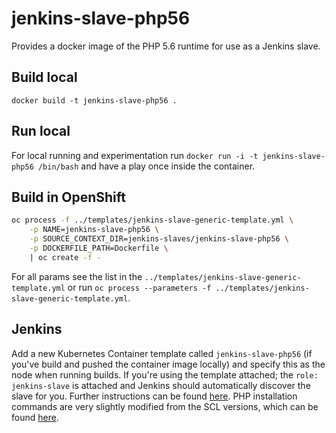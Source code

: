 # jenkins-slave-php56
Provides a docker image of the PHP 5.6 runtime for use as a Jenkins slave.

## Build local
`docker build -t jenkins-slave-php56 .`

## Run local
For local running and experimentation run `docker run -i -t jenkins-slave-php56 /bin/bash` and have a play once inside the container.

## Build in OpenShift
```bash
oc process -f ../templates/jenkins-slave-generic-template.yml \
    -p NAME=jenkins-slave-php56 \
    -p SOURCE_CONTEXT_DIR=jenkins-slaves/jenkins-slave-php56 \
    -p DOCKERFILE_PATH=Dockerfile \
    | oc create -f -
```
For all params see the list in the `../templates/jenkins-slave-generic-template.yml` or run `oc process --parameters -f ../templates/jenkins-slave-generic-template.yml`.

## Jenkins
Add a new Kubernetes Container template called `jenkins-slave-php56` (if you've build and pushed the container image locally) and specify this as the node when running builds. If you're using the template attached; the `role: jenkins-slave` is attached and Jenkins should automatically discover the slave for you. Further instructions can be found [here](https://docs.openshift.com/container-platform/3.7/using_images/other_images/jenkins.html#using-the-jenkins-kubernetes-plug-in-to-run-jobs). PHP installation commands are very slightly modified from the SCL versions, which can be found [here](https://github.com/sclorg/s2i-php-container/tree/master/5.6).